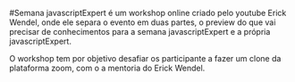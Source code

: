 #Semana javascriptExpert é um workshop online criado pelo youtube Erick Wendel, onde ele separa o evento em duas partes, o preview do que vai precisar de conhecimentos para a semana javascriptExpert e a própria javascriptExpert.

O workshop tem por objetivo desafiar os participante a fazer um clone da plataforma zoom, com o a mentoria do Erick Wendel. 